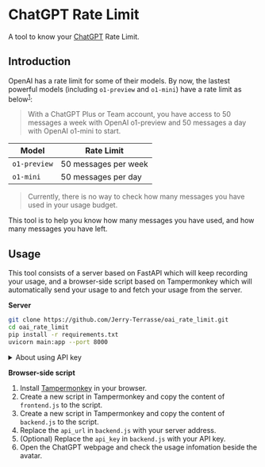 # ChatGPT Rate Limit

A tool to know your [ChatGPT](https://chatgpt.com) Rate Limit.

## Introduction

OpenAI has a rate limit for some of their models. By now, the lastest powerful models (including `o1-preview` and `o1-mini`) have a rate limit as below<sup>[1](https://help.openai.com/en/articles/9824962-openai-o1-preview-and-o1-mini-usage-limits-on-chatgpt-and-the-api)</sup>:

> With a ChatGPT Plus or Team account, you have access to 50 messages a week with OpenAI o1-preview and 50 messages a day with OpenAI o1-mini to start. 

| Model | Rate Limit |
| --- | --- |
| `o1-preview` | 50 messages per week |
| `o1-mini` | 50 messages per day |

> Currently, there is no way to check how many messages you have used in your usage budget.

This tool is to help you know how many messages you have used, and how many messages you have left.

## Usage

This tool consists of a server based on FastAPI which will keep recording your usage, and a browser-side script based on Tampermonkey which will automatically send your usage to and fetch your usage from the server.

**Server**

```bash
git clone https://github.com/Jerry-Terrasse/oai_rate_limit.git
cd oai_rate_limit
pip install -r requirements.txt
uvicorn main:app --port 8000
```

<details>

<summary>About using API key</summary>

If you wish to protect your server with a authentication, I recommend configure a `Bearer` token in your Nginx or sth.

```nginx
if ($auth_header !~* "^Bearer <your_key>$") {
    return 401;
}
```

And then don't forget to replace your key in the browser-side script `backend.js`:

```javascript
var api_key = "<the_api_key>";
```

</details>

**Browser-side script**

1. Install [Tampermonkey](https://www.tampermonkey.net/) in your browser.
2. Create a new script in Tampermonkey and copy the content of `frontend.js` to the script.
3. Create a new script in Tampermonkey and copy the content of `backend.js` to the script.
4. Replace the `api_url` in `backend.js` with your server address.
5. (Optional) Replace the `api_key` in `backend.js` with your API key.
6. Open the ChatGPT webpage and check the usage infomation beside the avatar.